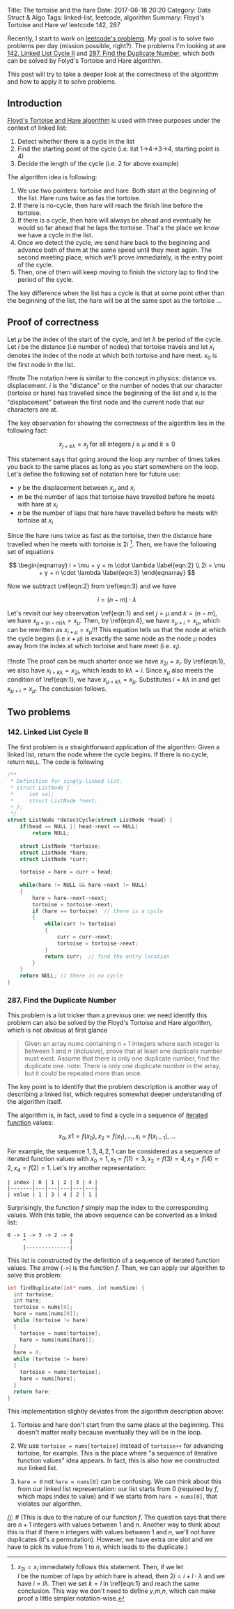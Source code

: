 Title: The tortoise and the hare
Date: 2017-06-18 20:20
Category: Data Struct & Algo
Tags: linked-list, leetcode, algorithm
Summary: Floyd's Tortoise and Hare w/ leetcode 142, 287

Recently, I start to work on [leetcode's problems](https://github.com/xxks-kkk/shuati). 
My goal is to solve two problems per day (mission possible, right?). The problems I'm looking
at are [142. Linked List Cycle II](https://leetcode.com/problems/linked-list-cycle-ii/) and 
[287. Find the Duplicate Number](https://leetcode.com/problems/find-the-duplicate-number/), 
which both can be solved by Folyd's Tortoise and Hare algorithm.

This post will try to take a deeper look at the correctness of the algorithm and
how to apply it to solve problems.

## Introduction

[Floyd's Tortoise and Hare algorithm](https://en.wikipedia.org/wiki/Cycle_detection#Floyd.27s_Tortoise_and_Hare)
is used with three purposes under the context of linked list:

1. Detect whether there is a cycle in the list
2. Find the starting point of the cycle (i.e. list 1->4->3->4, starting point is 4)
3. Decide the length of the cycle (i.e. 2 for above example)

The algorithm idea is following:

1. We use two pointers: tortoise and hare. Both start at the beginning of the list.
Hare runs twice as fas the tortoise.
2. If there is no-cycle, then hare will reach the finish line before the tortoise.
3. If there is a cycle, then hare will always be ahead and eventually he would
so far ahead that he laps the tortoise. That's the place we know we have a cycle in the list.
4. Once we detect the cycle, we send hare back to the beginning and advance both of 
them at the same speed until they meet again. The second meeting place, which we'll prove
immediately, is the entry point of the cycle. 
5. Then, one of them will keep moving to finish the victory lap to find the period
of the cycle.

The key difference when the list has a cycle is that at some point other 
than the beginning of the list, the hare will be at the same spot as the tortoise ...

## Proof of correctness

Let $\mu$ be the index of the start of the cycle, and let $\lambda$ be period of the
cycle. Let $i$ be the distance (i.e number of nodes) that tortoise travels and
let $x_i$ denotes the index of the node at which both tortoise and hare meet. $x_0$
is the first node in the list.

!!!note
    The notation here is similar to the concept in physics: distance vs. displacement.
    $i$ is the "distance" or the number of nodes that our character (tortoise or hare)
    has travelled since the beginning of the list and 
    $x_i$ is the "displacement" between the first node and the current node that our
    characters are at.

The key observation for showing the correctness of the algorithm lies in 
the following fact:

$$
\begin{equation}
x_{j+k\lambda} = x_j \text{ for all integers }j \ge \mu \text{ and } k \ge 0 \label{eqn:1}
\end{equation}
$$

This statement says that going around the loop any number of times takes you 
back to the same places as long as you start somewhere on the loop. Let's 
define the following set of notation here for future use:

- $y$ be the displacement between $x_{\mu}$ and $x_i$
- $m$ be the number of laps that tortoise have travelled before he meets
with hare at $x_i$
- $n$ be the number of laps that hare have travelled before he meets with 
tortoise at $x_i$

Since the hare runs twice as fast as the tortoise, then the distance hare travelled
when he meets with tortoise is $2i$ [^1]. Then, we have the following set of equations

$$
\begin{eqnarray}
i = \mu + y + m \cdot \lambda  \label{eqn:2} \\
2i = \mu + y + n \cdot \lambda \label{eqn:3}
\end{eqnarray}
$$

Now we subtract \ref{eqn:2} from \ref{eqn:3} and we have

$$
\begin{equation}
i = (n-m) \cdot \lambda \label {eqn:4}
\end{equation}
$$

Let's revisit our key observation \ref{eqn:1} and set $j = \mu$ and $k = (n-m)$, we have
$x_{\mu + (n-m)\lambda} = x_{\mu}$. Then, by \ref{eqn:4}, we have
$x_{\mu + i} = x_{\mu}$, which can be rewritten as $x_{i+\mu} = x_{\mu}$!!! This equation
tells us that the node at which the cycle begins (i.e $x+{\mu}$) is exactly the
same node as the node $\mu$ nodes away from the index at which tortoise and hare meet
(i.e. $x_i$).

!!!note
    The proof can be much shorter once we have $x_{2i} = x_i$. By \ref{eqn:1}, we
    also have $x_{i+k\lambda} = x_{2i}$, which leads to $k\lambda = i$. Since
    $x_\mu$ also meets the condition of \ref{eqn:1}, we have $x_{\mu + k\lambda} = x_\mu$.
    Substitutes $i = k\lambda$ in and get $x_{\mu+i} = x_\mu$. The conclusion follows.

[^1]: $x_{2i} = x_i$ immediately follows this statement. Then, if we let  
$l$ be the number of laps by which hare is ahead, then $2i = i + l \cdot \lambda$
and we have $i = l\lambda$. Then we set $k=l$ in \ref{eqn:1} and reach the same
conclusion. This way we don't need to define $y$,$m$,$n$, which can make proof
a little simpler notation-wise. 

## Two problems

### 142. Linked List Cycle II

The first problem is a straightforward application of the algorithm: 
Given a linked list, return the node where the cycle begins. If there is no cycle, return `NULL`.
The code is following

```c
/**
 * Definition for singly-linked list.
 * struct ListNode {
 *     int val;
 *     struct ListNode *next;
 * };
 */
struct ListNode *detectCycle(struct ListNode *head) {
    if(head == NULL || head->next == NULL)
        return NULL;
    
    struct ListNode *tortoise;
    struct ListNode *hare;
    struct ListNode *curr;
    
    tortoise = hare = curr = head;
    
    while(hare != NULL && hare->next != NULL)
    {
        hare = hare->next->next;
        tortoise = tortoise->next;
        if (hare == tortoise)  // there is a cycle
        {
            while(curr != tortoise)
            {
                curr = curr->next;
                tortoise = tortoise->next;
            }
            return curr;  // find the entry location
        }
    }
    return NULL; // there is no cycle
}
```

### 287. Find the Duplicate Number

This problem is a lot tricker than a previous one: we need identify this problem
can also be solved by the Floyd's Tortoise and Hare algorithm, which is not obvious
at first glance

> Given an array nums containing $n + 1$ integers where each integer is 
> between $1$ and $n$ (inclusive), prove that at least one duplicate number 
> must exist. Assume that there is only one duplicate number, find the duplicate one.
> note: There is only one duplicate number in the array, but it could be repeated more than once.

The key point is to identify that the problem description is another way of 
describing a linked list, which requires somewhat deeper understanding of the
algorithm itself.

The algorithm is, in fact, used to find a cycle in a sequence of 
[iterated function](https://en.wikipedia.org/wiki/Iterated_function) values:

$$
x_0, x1 = f(x_0), x_2 = f(x_1), \dots, x_i = f(x_{i-1}), \dots
$$

For example, the sequence $1,3,4,2,1$ can be considered as a sequence of 
iterated function values with $x_0 = 1, x_1 = f(1) = 3, x_2 = f(3) = 4,
x_3 = f(4) = 2, x_4 = f(2) = 1$. Let's try another representation:

```
| index | 0 | 1 | 2 | 3 | 4 |
|-------|---|---|---|---|---|
| value | 1 | 3 | 4 | 2 | 1 |
```

Surprisingly, the function $f$ simply map the index to the corresponding values.
With this table, the above sequence can be converted as a linked list:

```
0 -> 1 -> 3 -> 2 -> 4
     ^              |
     |--------------|
```

This list is constructed by the definition of a sequence of iterated function values.
The arrow (`->`) is the function $f$. Then, we can apply our algorithm to solve 
this problem:

```c
int findDuplicate(int* nums, int numsSize) {
  int tortoise;
  int hare;
  tortoise = nums[0];
  hare = nums[nums[0]];
  while (tortoise != hare)
  {
    tortoise = nums[tortoise];
    hare = nums[nums[hare]];
  }
  hare = 0;
  while (tortoise != hare)
  {
    tortoise = nums[tortoise];
    hare = nums[hare];
  }
  return hare;
}
```

This implementation slightly deviates from the algorithm description above:

1. Tortoise and hare don't start from the same place at the beginning. This doesn't
matter really because eventually they will be in the loop.

2. We use `tortoise = nums[tortoise]` instead of `tortoise++` for advancing tortoise,
for example. This is the place where "a sequence of iterative function values" idea
appears. In fact, this is also how we constructed our linked list.

3. `hare = 0` not `hare = nums[0]` can be confusing. We can think about this from our linked
list representation: our list starts from $0$ (required by $f$, which maps index to value)
and if we starts from `hare = nums[0]`, that violates our algorithm.


[//]: # (http://mitchellkember.com/blog/post/tortoise-and-hare/)
[//]: # (This is due to the nature of our function $f$. The question says that there are $n+1$ integers with values between $1$ and $n$. Another way to think about this is that if there $n$ integers with values between $1$ and $n$, we'll not have duplicates (it's a permutation). However, we have extra one slot and we have to pick its value from $1$ to $n$, which leads to the duplicate.)